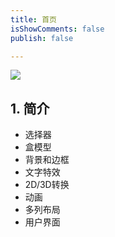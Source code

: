 ```yaml
---
title: 首页
isShowComments: false
publish: false

---
```


![](https://tva1.sinaimg.cn/large/0081Kckwly1gk8x74uoeej30m808ct8u.jpg)

## 1. 简介

+ 选择器 
+ 盒模型
+ 背景和边框
+ 文字特效
+ 2D/3D转换
+ 动画
+ 多列布局
+ 用户界面
  
